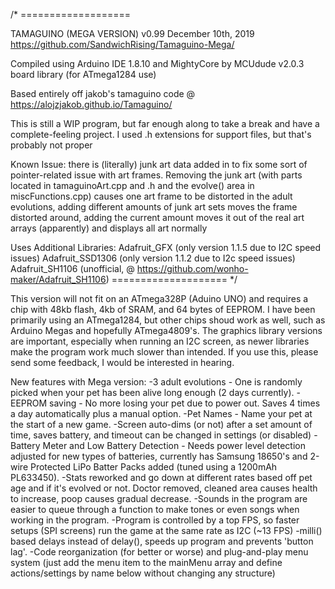 /* ===================
 
  TAMAGUINO (MEGA VERSION)
  v0.99 December 10th, 2019
  https://github.com/SandwichRising/Tamaguino-Mega/
 
  Compiled using Arduino IDE 1.8.10 and MightyCore by MCUdude v2.0.3 board library (for ATmega1284 use)
  
  Based entirely off jakob's tamaguino code @ https://alojzjakob.github.io/Tamaguino/
 
  This is still a WIP program, but far enough along to take a break
  and have a complete-feeling project. I used .h extensions for support files, but that's probably not proper
  
  Known Issue: there is (literally) junk art data added in to fix 
  some sort of pointer-related issue with art frames. Removing the
  junk art (with parts located in tamaguinoArt.cpp and .h and the evolve()
  area in miscFunctions.cpp) causes one art frame to be distorted in the adult
  evolutions, adding different amounts of junk art sets moves the frame distorted
  around, adding the current amount moves it out of the real art 
  arrays (apparently) and displays all art normally
 
  Uses Additional Libraries:
  Adafruit_GFX (only version 1.1.5 due to I2C speed issues)
  Adafruit_SSD1306 (only version 1.1.2 due to I2c speed issues)
  Adafruit_SH1106 (unofficial, @ https://github.com/wonho-maker/Adafruit_SH1106)
  ==================== */
  
  This version will not fit on an ATmega328P (Aduino UNO) and requires a chip with 48kb flash, 4kb of SRAM, and 64 bytes of EEPROM. I have been primarily using an ATmega1284, but other chips shoud work as well, such as Arduino Megas and hopefully ATmega4809's. The graphics library versions are important, especially when running an I2C screen, as newer libraries make the program work much slower than intended. If you use this, please send some feedback, I would be interested in hearing.
  
New features with Mega version:
-3 adult evolutions - One is randomly picked when your pet has been alive long enough (2 days currently).
-EEPROM saving - No more losing your pet due to power out. Saves 4 times a day automatically plus a manual option.
-Pet Names - Name your pet at the start of a new game.
-Screen auto-dims (or not) after a set amount of time, saves battery, and timeout can be changed in settings (or disabled)
-Battery Meter and Low Battery Detection - Needs power level detection adjusted for new types of batteries, currently has Samsung 18650's and 2-wire Protected LiPo Batter Packs added (tuned using a 1200mAh PL633450).
-Stats reworked and go down at different rates based off pet age and if it's evolved or not. Doctor removed, cleaned area causes health to increase, poop causes gradual decrease.
-Sounds in the program are easier to queue through a function to make tones or even songs when working in the program.
-Program is controlled by a top FPS, so faster setups (SPI screens) run the game at the same rate as I2C (~13 FPS)
-milli() based delays instead of delay(), speeds up program and prevents 'button lag'.
-Code reorganization (for better or worse) and plug-and-play menu system (just add the menu item to the mainMenu array and define actions/settings by name below without changing any structure)
